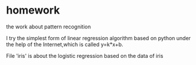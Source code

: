 # homework
the work about pattern recognition

I try the simplest form of linear regression algorithm based on python under the help of the Internet,which is called y=k*x+b. 

File 'iris' is about the logistic regression based on the data of iris
